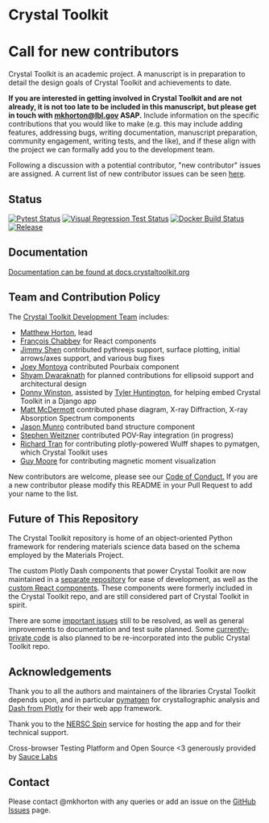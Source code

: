 # Crystal Toolkit

# Call for new contributors

Crystal Toolkit is an academic project. A manuscript is in preparation to detail the design goals of Crystal Toolkit and achievements to date.

**If you are interested in getting involved in Crystal Toolkit and are not already, it is not too late to be included in this manuscript, but please get in touch with mkhorton@lbl.gov ASAP.** Include information on the specific contributions that you would like to make (e.g. this may include adding features, addressing bugs, writing documentation, manuscript preparation, community engagement, writing tests, and the like), and if these align with the project we can formally add you to the development team.

Following a discussion with a potential contributor, "new contributor" issues are assigned. A current list of new contributor issues can be seen [here](https://github.com/materialsproject/crystaltoolkit/labels/new-contributor).

## Status

[![Pytest Status](https://github.com/materialsproject/crystaltoolkit/workflows/pytest_and_docs/badge.svg)](https://github.com/materialsproject/crystaltoolkit/actions?query=workflow%3Apytest_and_docs)
[![Visual Regression Test Status](https://percy.io/static/images/percy-badge.svg)](https://percy.io/Materials-Project/crystaltoolkit)
[![Docker Build Status](https://img.shields.io/docker/cloud/build/materialsproject/crystaltoolkit)](https://hub.docker.com/repository/docker/materialsproject/crystaltoolkit/general)
[![Release](https://github.com/materialsproject/crystaltoolkit/workflows/release/badge.svg)](https://github.com/materialsproject/crystaltoolkit/actions?query=workflow%3Arelease)

## Documentation

[Documentation can be found at docs.crystaltoolkit.org](https://docs.crystaltoolkit.org)

## Team and Contribution Policy

The [Crystal Toolkit Development Team](https://github.com/materialsproject/crystaltoolkit/graphs/contributors) includes:

* [Matthew Horton](https://github.com/mkhorton), lead
* [François Chabbey](<https://github.com/chabb>) for React components
* [Jimmy Shen](https://github.com/jmmshn) contributed pythreejs support, surface plotting, initial arrows/axes support, and various bug fixes
* [Joey Montoya](https://github.com/JosephMontoya-TRI) contributed Pourbaix component
* [Shyam Dwaraknath](https://github.com/shyamd) for planned contributions for ellipsoid support and architectural design
* [Donny Winston](https://github.com/dwinston), assisted by [Tyler Huntington](https://github.com/tylerhuntington), for helping embed Crystal Toolkit in a Django app
* [Matt McDermott](https://github.com/mattmcdermott) contributed phase diagram, X-ray Diffraction, X-ray Absorption Spectrum components
* [Jason Munro](https://github.com/munrojm) contributed band structure component
* [Stephen Weitzner](https://github.com/sweitzner) contributed POV-Ray integration (in progress)
* [Richard Tran](https://github.com/CifLord) for contributing plotly-powered Wulff shapes to pymatgen, which Crystal Toolkit uses
* [Guy Moore](https://github.com/guymoore13) for contributing magnetic moment visualization

New contributors are welcome, please see our [Code of Conduct.](code-of-conduct.md) If you are a new contributor please modify this README in your Pull Request to add your name to the list.

## Future of This Repository

The Crystal Toolkit repository is home of an object-oriented Python framework for rendering materials science data based on the schema employed by the Materials Project.

The custom Plotly Dash components that power Crystal Toolkit are now maintained in a [separate repository](https://github.com/materialsproject/dash-mp-components) for ease of development, as well as the [custom React components](https://github.com/materialsproject/mp-react-components). These components were formerly included in the Crystal Toolkit repo, and are still considered part of Crystal Toolkit in spirit.

There are some [important issues](https://github.com/materialsproject/crystaltoolkit/issues/265) still to be resolved, as well as general improvements to documentation and test suite planned. Some [currently-private code](https://github.com/materialsproject/crystaltoolkit/issues/264) is also planned to be re-incorporated into the public Crystal Toolkit repo.

## Acknowledgements

Thank you to all the authors and maintainers of the libraries Crystal Toolkit
depends upon, and in particular [pymatgen](http://pymatgen.org) for crystallographic
analysis and [Dash from Plotly](https://plot.ly/products/dash/) for their web app framework.

Thank you to the [NERSC Spin](https://www.nersc.gov/systems/spin) service for
hosting the app and for their technical support.

Cross-browser Testing Platform and Open Source <3 generously provided by [Sauce Labs](https://saucelabs.com)

## Contact

Please contact @mkhorton with any queries or add an issue on the [GitHub Issues](https://github.com/materialsproject/crystaltoolkit/issues) page.
